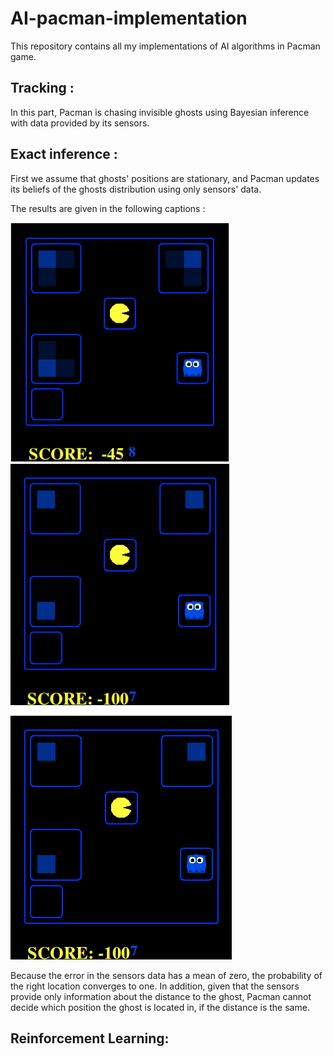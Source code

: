 # AI-pacman-implementation
This repository contains all my implementations of AI algorithms in Pacman game. 

## Tracking :
In this part, Pacman is chasing invisible ghosts using Bayesian inference with data provided by its sensors. 
## Exact inference :
First we assume that ghosts' positions are stationary, and Pacman updates its beliefs of the ghosts distribution using only sensors' data.

The results are given in the following captions : 


<p> 
  <div id="banner">
  	 <div class="inline-block">
      <img src="/img/tracking/1.png" width = "350px" title="First iterations : The lighter the color, the higher the probability">
     </div>
     <div class="inline-block">
      <img src="/img/tracking/2.png" width = "350px" title="After few iterations : The lighter the color, the higher the probability">
     </div>
  </div>
</p>

![Later iterations](/img/tracking/2.png?raw=true "After few iterations : The lighter the color, the higher the probability")

Because the error in the sensors data has a mean of zero, the probability of the right location converges to one.
In addition, given that the sensors provide only information about the distance to the ghost, Pacman cannot decide which position the ghost is located in, if the distance is the same.




## Reinforcement Learning: 

